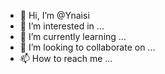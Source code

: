 - 👋 Hi, I’m @Ynaisi
- 👀 I’m interested in ...
- 🌱 I’m currently learning ...
- 💞️ I’m looking to collaborate on ...
- 📫 How to reach me ...

<!---
Ynaisi/Ynaisi is a ✨ special ✨ repository because its `README.md` (this file) appears on your GitHub profile.
You can click the Preview link to take a look at your changes.
--->
